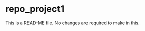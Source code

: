 # repo_project1

This is a READ-ME file.
No changes are required to make in this.
<!-- Changes made by DarkLord25(Raghav) -->
